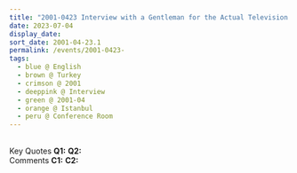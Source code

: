 ```yaml
---
title: "2001-0423 Interview with a Gentleman for the Actual Television (ATV), Conference Room, Swissôtel The Bosphorus, Istanbul, Turkey"
date: 2023-07-04
display_date: 
sort_date: 2001-04-23.1
permalink: /events/2001-0423-
tags:
  - blue @ English
  - brown @ Turkey
  - crimson @ 2001
  - deeppink @ Interview
  - green @ 2001-04
  - orange @ Istanbul
  - peru @ Conference Room
---
```


<br>

<wave-list>
  <list-title color="DarkSeaGreen" width="55">Key Quotes</list-title>
  <list-item color="BlanchedAlmond" width="280"><b>Q1:</b> <i></i></list-item>
  <list-item color="Lavender" width="280"><b>Q2:</b> <i></i></list-item>
</wave-list>

<br>

<wave-list>
  <list-title color="DarkSeaGreen" width="55">Comments</list-title>
  <list-item color="BlanchedAlmond" width="280"><b>C1:</b> <i></i></list-item>
  <list-item color="Lavender" width="280"><b>C2:</b> <i></i></list-item>
</wave-list>